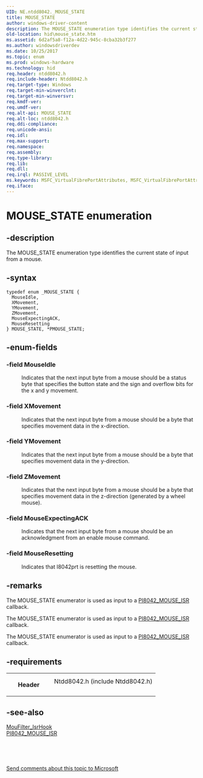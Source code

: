 ```yaml
---
UID: NE.ntdd8042._MOUSE_STATE
title: MOUSE_STATE
author: windows-driver-content
description: The MOUSE_STATE enumeration type identifies the current state of input from a mouse.
old-location: hid\mouse_state.htm
ms.assetid: 6d2af5a8-f12a-4d22-945c-8cba32b3f277
ms.author: windowsdriverdev
ms.date: 10/25/2017
ms.topic: enum
ms.prod: windows-hardware
ms.technology: hid
req.header: ntdd8042.h
req.include-header: Ntdd8042.h
req.target-type: Windows
req.target-min-winverclnt: 
req.target-min-winversvr: 
req.kmdf-ver: 
req.umdf-ver: 
req.alt-api: MOUSE_STATE
req.alt-loc: ntdd8042.h
req.ddi-compliance: 
req.unicode-ansi: 
req.idl: 
req.max-support: 
req.namespace: 
req.assembly: 
req.type-library: 
req.lib: 
req.dll: 
req.irql: PASSIVE_LEVEL
ms.keywords: MSFC_VirtualFibrePortAttributes, MSFC_VirtualFibrePortAttributes, *PMSFC_VirtualFibrePortAttributes
req.iface: 
---
```


# MOUSE_STATE enumeration



## -description
<p>The MOUSE_STATE enumeration type identifies the current state of input from a mouse.</p>


## -syntax

````
typedef enum _MOUSE_STATE { 
  MouseIdle,
  XMovement,
  YMovement,
  ZMovement,
  MouseExpectingACK,
  MouseResetting
} MOUSE_STATE, *PMOUSE_STATE;
````


## -enum-fields
<dl>

### -field <a id="MouseIdle"></a><a id="mouseidle"></a><a id="MOUSEIDLE"></a><b>MouseIdle</b>

<dd>
<p>Indicates that the next input byte from a mouse should be a status byte that specifies the button state and the sign and overflow bits for the x and y movement.</p>
</dd>

### -field <a id="XMovement"></a><a id="xmovement"></a><a id="XMOVEMENT"></a><b>XMovement</b>

<dd>
<p>Indicates that the next input byte from a mouse should be a byte that specifies movement data in the x-direction.</p>
</dd>

### -field <a id="YMovement"></a><a id="ymovement"></a><a id="YMOVEMENT"></a><b>YMovement</b>

<dd>
<p>Indicates that the next input byte from a mouse should be a byte that specifies movement data in the y-direction.</p>
</dd>

### -field <a id="ZMovement"></a><a id="zmovement"></a><a id="ZMOVEMENT"></a><b>ZMovement</b>

<dd>
<p>Indicates that the next input byte from a mouse should be a byte that specifies movement data in the z-direction (generated by a wheel mouse).</p>
</dd>

### -field <a id="MouseExpectingACK"></a><a id="mouseexpectingack"></a><a id="MOUSEEXPECTINGACK"></a><b>MouseExpectingACK</b>

<dd>
<p>Indicates that the next input byte from a mouse should be an acknowledgment from an enable mouse command.</p>
</dd>

### -field <a id="MouseResetting"></a><a id="mouseresetting"></a><a id="MOUSERESETTING"></a><b>MouseResetting</b>

<dd>
<p>Indicates that I8042prt is resetting the mouse.</p>
</dd>
</dl>

## -remarks
<p>The MOUSE_STATE enumerator is used as input to a <a href="https://msdn.microsoft.com/library/windows/hardware/ff543252">PI8042_MOUSE_ISR</a> callback.</p>

<p>The MOUSE_STATE enumerator is used as input to a <a href="https://msdn.microsoft.com/library/windows/hardware/ff543252">PI8042_MOUSE_ISR</a> callback.</p>

<p>The MOUSE_STATE enumerator is used as input to a <a href="https://msdn.microsoft.com/library/windows/hardware/ff543252">PI8042_MOUSE_ISR</a> callback.</p>

## -requirements
<table>
<tr>
<th width="30%">
<p>Header</p>
</th>
<td width="70%">
<dl>
<dt>Ntdd8042.h (include Ntdd8042.h)</dt>
</dl>
</td>
</tr>
</table>

## -see-also
<dl>
<dt>
<a href="https://msdn.microsoft.com/34d0a7e9-4a1e-43ba-a643-800ebaadc360">MouFilter_IsrHook</a>
</dt>
<dt>
<a href="https://msdn.microsoft.com/library/windows/hardware/ff543252">PI8042_MOUSE_ISR</a>
</dt>
</dl>
<p> </p>
<p> </p>
<p><a href="mailto:wsddocfb@microsoft.com?subject=Documentation%20feedback [hid\hid]:%20MOUSE_STATE enumeration%20 RELEASE:%20(10/25/2017)&amp;body=%0A%0APRIVACY STATEMENT%0A%0AWe use your feedback to improve the documentation. We don't use your email address for any other purpose, and we'll remove your email address from our system after the issue that you're reporting is fixed. While we're working to fix this issue, we might send you an email message to ask for more info. Later, we might also send you an email message to let you know that we've addressed your feedback.%0A%0AFor more info about Microsoft's privacy policy, see http://privacy.microsoft.com/en-us/default.aspx." title="Send comments about this topic to Microsoft">Send comments about this topic to Microsoft</a></p>

